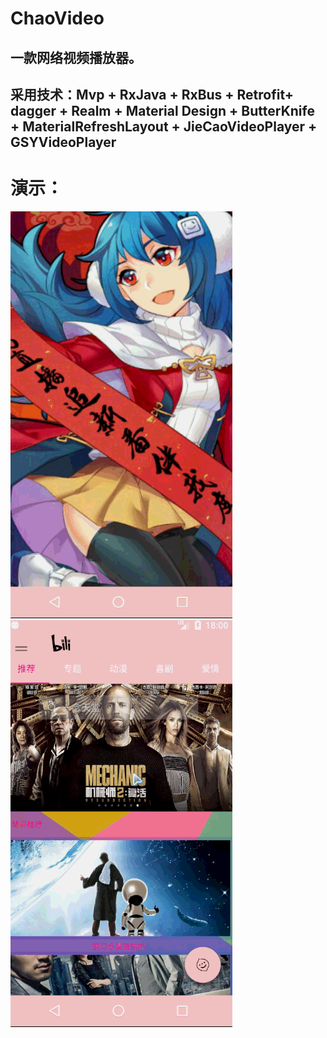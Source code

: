 # ChaoVideo
## 一款网络视频播放器。
## 采用技术：Mvp + RxJava + RxBus + Retrofit+ dagger + Realm + Material Design + ButterKnife + MaterialRefreshLayout + JieCaoVideoPlayer + GSYVideoPlayer
# 演示：
![image](https://github.com/zhangzhichaolove/ChaoVideo/blob/master/gif/home_activity.gif) 
![image](https://github.com/zhangzhichaolove/ChaoVideo/blob/master/gif/left.gif) 
